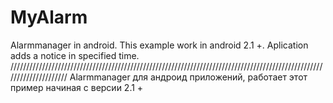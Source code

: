 # MyAlarm
Alarmmanager in android. This example work in android 2.1 +. Aplication adds a notice in  specified time.
/////////////////////////////////////////////////////////////////////////////////////////////////////////////////////
Alarmmanager для андроид приложений, работает этот пример начиная с версии 2.1 +
